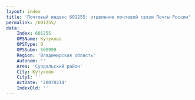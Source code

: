 ```yaml
---
layout: index
title: 'Почтовый индекс 601255: отделение почтовой связи Почты России'
permalink: /601255/
data:
    Index: 601255
    OPSName: Кутуково
    OPSType: О
    OPSSubm: 600999
    Region: 'Владимирская область'
    Autonom: ''
    Area: 'Суздальский район'
    City: Кутуково
    City1: ''
    ActDate: '20070214'
    IndexOld: ''
---
```


